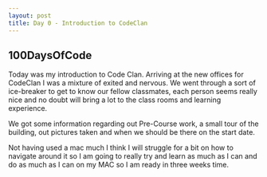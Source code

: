 ```yaml
---
layout: post
title: Day 0 - Introduction to CodeClan
---
```


## 100DaysOfCode

Today was my introduction to Code Clan. Arriving at the new offices for CodeClan I was a mixture of exited and nervous. We went through a sort of ice-breaker to get to know our fellow classmates, each person seems really nice and no doubt will bring a lot to the class rooms and learning experience.

We got some information regarding out Pre-Course work, a small tour of the building, out pictures taken and when we should be there on the start date.

Not having used a mac much I think I will struggle for a bit on how to navigate around it so I am going to really try and learn as much as I can and do as much as I can on my MAC so I am ready in three weeks time.
